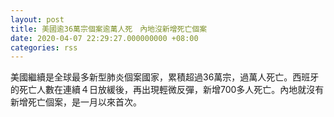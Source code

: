```yaml
---
layout: post
title: 美國逾36萬宗個案逾萬人死　內地沒新增死亡個案
date: 2020-04-07 22:29:27.000000000 +08:00
categories: rss
---
```


美國繼續是全球最多新型肺炎個案國家，累積超過36萬宗，過萬人死亡。西班牙的死亡人數在連續４日放緩後，再出現輕微反彈，新增700多人死亡。內地就沒有新增死亡個案，是一月以來首次。
